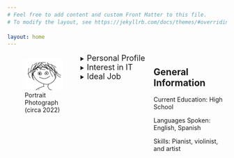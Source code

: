 ```yaml
---
# Feel free to add content and custom Front Matter to this file.
# To modify the layout, see https://jekyllrb.com/docs/themes/#overriding-theme-defaults

layout: home
---
```


<style>
    #leftbox{
      float:left;
      width:50%;
    }
    #rightbox{
      float:right;
      width:50%;
    }
</style>

<div id = "boxes">
<div id = "leftbox">
<figure>
  <img src="/assets/images/me.jpg"
      alt="Portrait Photograph (circa 2022)">
  <figcaption>Portrait Photograph (circa 2022)
  </figcaption>
</figure>
</div>

<div id = "rightbox">
<h2>General Information</h2>

<p>Current Education: High School</p>

<p>Languages Spoken: English, Spanish</p>

<p>Skills: Pianist, violinist, and artist</p>
</div>

<style>
    #leftbox{
      float:left;
      width:33.33%;
    }
    #middlebox{
      float:left;
      width:33.33%;
    }
    #rightbox{
      float:right;
      width:33.33%;
    }
</style>

<div id = "boxes">

  <div id = "leftbox">
    <details>
      <summary><font size="+1">Personal Profile</font></summary>
      <h3>Tests</h3>
      <p><a href="https://www.16personalities.com">Myers-Briggs:</a> ENTJ-A</p>
      <p><a href="https://www.learningstylequiz.com">Learning Styles:</a> <figure>
        <img src="/assets/images/LearningStylesQuiz.png">
      </figure>
      </p>
      <p><a href="https://humanbenchmark.com">Human Benchmark Test:</a> 
      <table>
        <tr>
          <th>Test</th>
          <th>Score</th>
          <th>Percentile</th>
        </tr>
        <tr>
          <th>Sequence Memory</th>
          <td>40</td>
          <td>&#60;99%</td>
        </tr>
        <tr>
          <th>Chimp Test</th>
          <td>23</td>
          <td>&#60;99%</td>
        </tr>
        <tr>
          <th>Aim Trainer</th>
          <td>360 ms</td>
          <td>80%</td>
        </tr>
        <tr>
          <th>Typing</th>
          <td>46 wpm</td>
          <td>45%</td>
        </tr>
        <tr>
          <th>Verbal Memory</th>
          <td>400</td>
          <td>&#60;99%</td>
        </tr>
        <tr>
          <th>Number Memory</th>
          <td>10 digits</td>
          <td>59%</td>
        </tr>
        <tr>
          <th>Visual Memory</th>
          <td>21</td>
          <td>&#60;99%</td>
        </tr>
        <tr>
          <th>Reaction Time</th>
          <td>160 ms</td>
          <td>92%</td>
        </tr>
      </table>
      </p>
      <p><font size="+1">Discussion</font>
      </p>
    </details>
  </div>

  <div id = "middlebox">
    <details>
      <summary><font size="+1">Interest in IT</font></summary>
      <p>
      <ul>
        <li></li>
        <li>I chose to come to RMIT because it was the only place that would accept me for the courses I was interested in due to my young age.</li>
        <li></li>
      </ul>
      </p>
    </details>
  </div>

  <div id = "rightbox">
    <details>
      <summary><font size="+1">Ideal Job</font></summary>
      <a href="https://www.seek.com.au/job/58255535?type=standout#sol=d99d5b8264f37b0373dd35e3904ccdbc8c6609f0">
      Software Engineer Genomics Ontology SEEK Link
      </a>
      <a href="/assets/pdfs/Software Engineer Genomics Ontology Job in Melbourne VIC - SEEK.pdf">
      PDF Link
      </a>
      <p>This position</p>
    </details>
  </div>
</div>